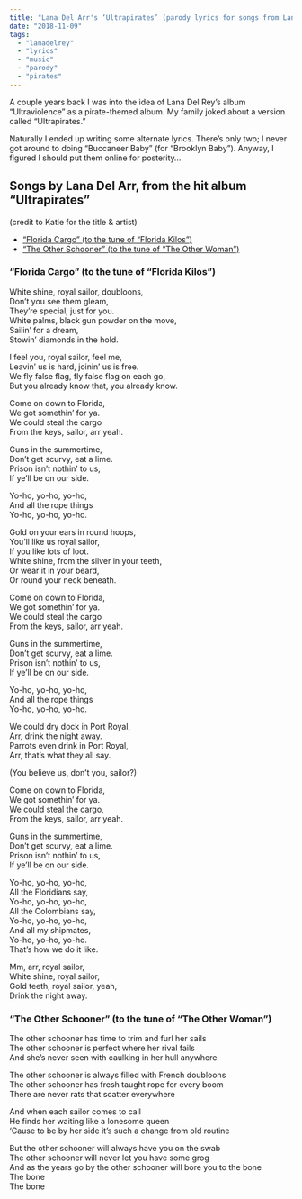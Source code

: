 ```yaml
---
title: "Lana Del Arr's ‘Ultrapirates’ (parody lyrics for songs from Lana Del Rey’s ‘Ultraviolence’"
date: "2018-11-09"
tags: 
  - "lanadelrey"
  - "lyrics"
  - "music"
  - "parody"
  - "pirates"
---
```


A couple years back I was into the idea of Lana Del Rey’s album “Ultraviolence” as a pirate-themed album. My family joked about a version called “Ultrapirates.”

Naturally I ended up writing some alternate lyrics. There’s only two; I never got around to doing “Buccaneer Baby” (for “Brooklyn Baby”). Anyway, I figured I should put them online for posterity…

## Songs by Lana Del Arr, from the hit album “Ultrapirates”

(credit to Katie​ for the title & artist)

- [“Florida Cargo” (to the tune of “Florida Kilos”)](#florida-cargo-to-the-tune-of-florida-kilos)
- [“The Other Schooner” (to the tune of “The Other Woman”)](#the-other-schooner-to-the-tune-of-the-other-woman)

### “Florida Cargo” (to the tune of “Florida Kilos”)

White shine, royal sailor, doubloons,  
Don’t you see them gleam,  
They’re special, just for you.  
White palms, black gun powder on the move,  
Sailin’ for a dream,  
Stowin’ diamonds in the hold.

I feel you, royal sailor, feel me,  
Leavin’ us is hard, joinin’ us is free.  
We fly false flag, fly false flag on each go,  
But you already know that, you already know.

Come on down to Florida,  
We got somethin’ for ya.  
We could steal the cargo  
From the keys, sailor, arr yeah.

Guns in the summertime,  
Don’t get scurvy, eat a lime.  
Prison isn’t nothin’ to us,  
If ye’ll be on our side.

Yo-ho, yo-ho, yo-ho,  
And all the rope things  
Yo-ho, yo-ho, yo-ho.

Gold on your ears in round hoops,  
You’ll like us royal sailor,  
If you like lots of loot.  
White shine, from the silver in your teeth,  
Or wear it in your beard,  
Or round your neck beneath.

Come on down to Florida,  
We got somethin’ for ya.  
We could steal the cargo  
From the keys, sailor, arr yeah.

Guns in the summertime,  
Don’t get scurvy, eat a lime.  
Prison isn’t nothin’ to us,  
If ye’ll be on our side.

Yo-ho, yo-ho, yo-ho,  
And all the rope things  
Yo-ho, yo-ho, yo-ho.

We could dry dock in Port Royal,  
Arr, drink the night away.  
Parrots even drink in Port Royal,  
Arr, that’s what they all say.

(You believe us, don’t you, sailor?)

Come on down to Florida,  
We got somethin’ for ya.  
We could steal the cargo,  
From the keys, sailor, arr yeah.

Guns in the summertime,  
Don’t get scurvy, eat a lime.  
Prison isn’t nothin’ to us,  
If ye’ll be on our side.

Yo-ho, yo-ho, yo-ho,  
All the Floridians say,  
Yo-ho, yo-ho, yo-ho,  
All the Colombians say,  
Yo-ho, yo-ho, yo-ho,  
And all my shipmates,  
Yo-ho, yo-ho, yo-ho.  
That’s how we do it like.

Mm, arr, royal sailor,  
White shine, royal sailor,  
Gold teeth, royal sailor, yeah,  
Drink the night away.

### “The Other Schooner” (to the tune of “The Other Woman”)

The other schooner has time to trim and furl her sails  
The other schooner is perfect where her rival fails  
And she’s never seen with caulking in her hull anywhere

The other schooner is always filled with French doubloons  
The other schooner has fresh taught rope for every boom  
There are never rats that scatter everywhere

And when each sailor comes to call  
He finds her waiting like a lonesome queen  
‘Cause to be by her side it’s such a change from old routine

But the other schooner will always have you on the swab  
The other schooner will never let you have some grog  
And as the years go by the other schooner will bore you to the bone  
The bone  
The bone
